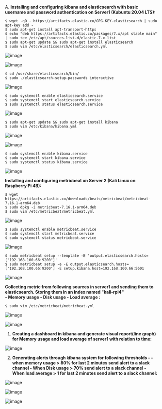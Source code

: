 A. **Installing and configuring kibana and elasticsearch with basic username and password authentication on Server1 (Kubuntu 20.04 LTS):**

	$ wget -qO - https://artifacts.elastic.co/GPG-KEY-elasticsearch | sudo apt-key add -
 	$ sudo apt-get install apt-transport-https
 	$ echo "deb https://artifacts.elastic.co/packages/7.x/apt stable main" | sudo tee /etc/apt/sources.list.d/elastic-7.x.list
 	$ sudo apt-get update && sudo apt-get install elasticsearch
	$ sudo vim /etc/elasticsearch/elasticsearch.yml
	
![image](https://user-images.githubusercontent.com/34814966/146120647-128a81e0-cce2-491f-9464-318098618d52.png)

![image](https://user-images.githubusercontent.com/34814966/146120065-bb926ed9-4d2d-4ee1-bd18-56d88ab55d03.png)

	$ cd /usr/share/elasticsearch/bin/
	$ sudo ./elasticsearch-setup-passwords interactive
	
![image](https://user-images.githubusercontent.com/34814966/146123183-4339b342-3c2e-48c9-a489-dfa5a82ec7c2.png)

	$ sudo systemctl enable elasticsearch.service
	$ sudo systemctl start elasticsearch.service
	$ sudo systemctl status elasticsearch.service 
					
![image](https://user-images.githubusercontent.com/34814966/146002609-95035a94-9a71-4712-a99e-3581e4a4ee7a.png)
				
	$ sudo apt-get update && sudo apt-get install kibana
	$ sudo vim /etc/kibana/kibana.yml
	
![image](https://user-images.githubusercontent.com/34814966/146124181-e12f4210-1dc5-4d56-a290-3e8f87f61985.png)

![image](https://user-images.githubusercontent.com/34814966/146124747-2ed5d002-464c-4238-b1d2-eb356fe11f8d.png)

	$ sudo systemctl enable kibana.service
	$ sudo systemctl start kibana.service
	$ sudo systemctl status kibana.service

![image](https://user-images.githubusercontent.com/34814966/146047446-f16c0eb4-26cb-4ce5-95a5-80bd8a2f2dad.png)

  **Installing and configuring metricbeat on Server 2 (Kali Linux on Raspberry Pi 4B):**
	
	$ wget https://artifacts.elastic.co/downloads/beats/metricbeat/metricbeat-7.16.1-arm64.deb
   	$ sudo dpkg -i metricbeat-7.16.1-arm64.deb
	$ sudo vim /etc/metricbeat/metricbeat.yml

![image](https://user-images.githubusercontent.com/34814966/146139088-09dbb2bc-cf74-49a2-80ca-6aa2cfec081a.png)

	$ sudo systemctl enable metricbeat.service
	$ sudo systemctl start metricbeat.service 
	$ sudo systemctl status metricbeat.service 
	
![image](https://user-images.githubusercontent.com/34814966/146139429-704f40ac-17cf-4487-961c-60e22c5af13e.png)

	$ sudo metricbeat setup --template -E 'output.elasticsearch.hosts=["192.168.100.66:9200"]'
	$ sudo metricbeat setup -e -E output.elasticsearch.hosts=['192.168.100.66:9200'] -E setup.kibana.host=192.168.100.66:5601

![image](https://user-images.githubusercontent.com/34814966/146141272-9f634611-28e1-47cb-9039-ad4ffd0b1dbb.png)

  **Collecting metric from following sources in server1 and sending them to elasticsearch. Storing them in an index named "kali-rpi4"  
          - Memory usage 
          - Disk usage 
          - Load average :**

	$ sudo vim /etc/metricbeat/metricbeat.yml
	
![image](https://user-images.githubusercontent.com/34814966/146144672-c0155ef8-5366-47a8-934e-c41ae3f3281a.png)

![image](https://user-images.githubusercontent.com/34814966/146151003-49d03747-611f-48ad-9d43-21a304cf9317.png)

  
  
1. **Creating a dashboard in kibana and generate visual report(line graph) for Memory usage and load average of server1 with relation to time:**

![image](https://user-images.githubusercontent.com/34814966/146160141-7a409ac6-bc2c-423b-81ae-183db0b077bd.png)

2. **Generating alerts through kibana system for following thresholds - 
          - when memory usage > 80% for last 2 minutes send alert to a slack channel 
          - When Disk usage > 70% send alert to a slack channel 
          - When load average > 1 for last 2 minutes send alert to a slack channel:**
 
 ![image](https://user-images.githubusercontent.com/34814966/146164403-9e035519-e036-4fa7-9d8c-f3a706ddae99.png)

![image](https://user-images.githubusercontent.com/34814966/146191171-46744aa4-a7dd-480e-adb4-42a87c6ac927.png)

![image](https://user-images.githubusercontent.com/34814966/146191954-7e7c45c3-b714-4cd2-8157-d95f5253ee8d.png)
